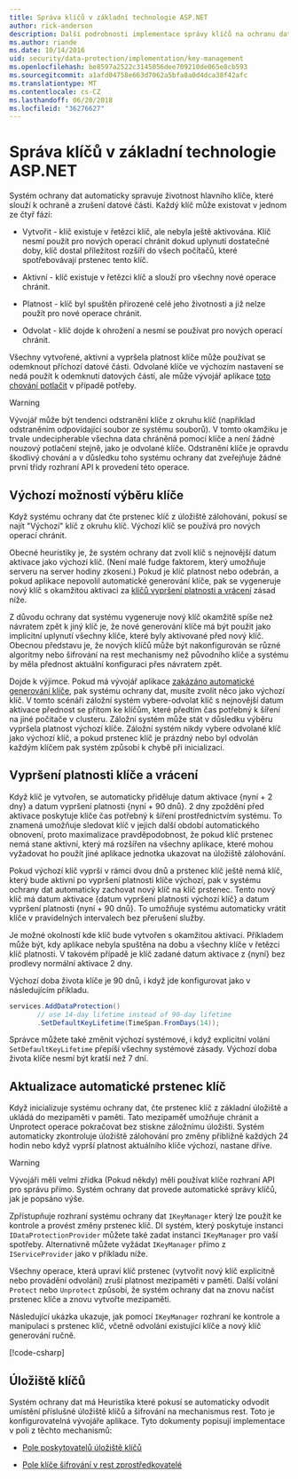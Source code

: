 ```yaml
---
title: Správa klíčů v základní technologie ASP.NET
author: rick-anderson
description: Další podrobnosti implementace správy klíčů na ochranu dat ASP.NET jádra rozhraní API.
ms.author: riande
ms.date: 10/14/2016
uid: security/data-protection/implementation/key-management
ms.openlocfilehash: be8597a2522c3145056dee709210de065e8cb593
ms.sourcegitcommit: a1afd04758e663d7062a5bfa8a0d4dca38f42afc
ms.translationtype: MT
ms.contentlocale: cs-CZ
ms.lasthandoff: 06/20/2018
ms.locfileid: "36276627"
---
```

# <a name="key-management-in-aspnet-core"></a>Správa klíčů v základní technologie ASP.NET

<a name="data-protection-implementation-key-management"></a>

Systém ochrany dat automaticky spravuje životnost hlavního klíče, které slouží k ochraně a zrušení datové části. Každý klíč může existovat v jednom ze čtyř fází:

* Vytvořit - klíč existuje v řetězci klíč, ale nebyla ještě aktivována. Klíč nesmí použít pro nových operací chránit dokud uplynutí dostatečné doby, klíč dostal příležitost rozšíří do všech počítačů, které spotřebovávají prstenec tento klíč.

* Aktivní - klíč existuje v řetězci klíč a slouží pro všechny nové operace chránit.

* Platnost - klíč byl spuštěn přirozené celé jeho životnosti a již nelze použít pro nové operace chránit.

* Odvolat - klíč dojde k ohrožení a nesmí se používat pro nových operací chránit.

Všechny vytvořené, aktivní a vypršela platnost klíče může používat se odemknout příchozí datové části. Odvolané klíče ve výchozím nastavení se nedá použít k odemknutí datových částí, ale může vývojář aplikace [toto chování potlačit](xref:security/data-protection/consumer-apis/dangerous-unprotect#data-protection-consumer-apis-dangerous-unprotect) v případě potřeby.

>[!WARNING]
> Vývojář může být tendenci odstranění klíče z okruhu klíč (například odstraněním odpovídající soubor ze systému souborů). V tomto okamžiku je trvale undecipherable všechna data chráněná pomocí klíče a není žádné nouzový potlačení stejně, jako je odvolané klíče. Odstranění klíče je opravdu škodlivý chování a v důsledku toho systému ochrany dat zveřejňuje žádné první třídy rozhraní API k provedení této operace.

## <a name="default-key-selection"></a>Výchozí možností výběru klíče

Když systému ochrany dat čte prstenec klíč z úložiště zálohování, pokusí se najít "Výchozí" klíč z okruhu klíč. Výchozí klíč se používá pro nových operací chránit.

Obecné heuristiky je, že systém ochrany dat zvolí klíč s nejnovější datum aktivace jako výchozí klíč. (Není malé fudge faktorem, který umožňuje serveru na server hodiny zkosení.) Pokud je klíč platnost nebo odebrán, a pokud aplikace nepovolil automatické generování klíče, pak se vygeneruje nový klíč s okamžitou aktivaci za [klíčů vypršení platnosti a vrácení](xref:security/data-protection/implementation/key-management#data-protection-implementation-key-management-expiration) zásad níže.

Z důvodu ochrany dat systému vygeneruje nový klíč okamžitě spíše než návratem zpět k jiný klíč je, že nové generování klíče má být použit jako implicitní uplynutí všechny klíče, které byly aktivované před nový klíč. Obecnou představu je, že nových klíčů může být nakonfigurován se různé algoritmy nebo šifrování na rest mechanismy než původního klíče a systému by měla přednost aktuální konfiguraci přes návratem zpět.

Dojde k výjimce. Pokud má vývojář aplikace [zakázáno automatické generování klíče](xref:security/data-protection/configuration/overview#disableautomatickeygeneration), pak systému ochrany dat, musíte zvolit něco jako výchozí klíč. V tomto scénáři záložní systém vybere-odvolat klíč s nejnovější datum aktivace přednost se přitom ke klíčům, které předtím čas potřebný k šíření na jiné počítače v clusteru. Záložní systém může stát v důsledku výběru vypršela platnost výchozí klíče. Záložní systém nikdy vybere odvolané klíč jako výchozí klíč, a pokud prstenec klíč je prázdný nebo byl odvolán každým klíčem pak systém způsobí k chybě při inicializaci.

<a name="data-protection-implementation-key-management-expiration"></a>

## <a name="key-expiration-and-rolling"></a>Vypršení platnosti klíče a vrácení

Když klíč je vytvořen, se automaticky přiděluje datum aktivace {nyní + 2 dny} a datum vypršení platnosti {nyní + 90 dnů}. 2 dny zpoždění před aktivace poskytuje klíče čas potřebný k šíření prostřednictvím systému. To znamená umožňuje sledovat klíč v jejich další období automatického obnovení, proto maximalizace pravděpodobnost, že pokud klíč prstenec nemá stane aktivní, který má rozšířen na všechny aplikace, které mohou vyžadovat ho použít jiné aplikace jednotka ukazovat na úložiště zálohování.

Pokud výchozí klíč vyprší v rámci dvou dnů a prstenec klíč ještě nemá klíč, který bude aktivní po vypršení platnosti klíče výchozí, pak v systému ochrany dat automaticky zachovat nový klíč na klíč prstenec. Tento nový klíč má datum aktivace {datum vypršení platnosti výchozí klíč} a datum vypršení platnosti {nyní + 90 dnů}. To umožňuje systému automaticky vrátit klíče v pravidelných intervalech bez přerušení služby.

Je možné okolností kde klíč bude vytvořen s okamžitou aktivaci. Příkladem může být, kdy aplikace nebyla spuštěna na dobu a všechny klíče v řetězci klíč platnosti. V takovém případě je klíč zadané datum aktivace z {nyní} bez prodlevy normální aktivace 2 dny.

Výchozí doba života klíče je 90 dnů, i když jde konfigurovat jako v následujícím příkladu.

```csharp
services.AddDataProtection()
       // use 14-day lifetime instead of 90-day lifetime
       .SetDefaultKeyLifetime(TimeSpan.FromDays(14));
```

Správce můžete také změnit výchozí systémové, i když explicitní volání `SetDefaultKeyLifetime` přepíší všechny systémové zásady. Výchozí doba života klíče nesmí být kratší než 7 dní.

## <a name="automatic-key-ring-refresh"></a>Aktualizace automatické prstenec klíč

Když inicializuje systému ochrany dat, čte prstenec klíč z základní úložiště a ukládá do mezipaměti v paměti. Tato mezipaměť umožňuje chránit a Unprotect operace pokračovat bez stiskne záložnímu úložišti. Systém automaticky zkontroluje úložiště zálohování pro změny přibližně každých 24 hodin nebo když vyprší platnost aktuálního klíče výchozí, nastane dříve.

>[!WARNING]
> Vývojáři měli velmi zřídka (Pokud někdy) měli používat klíče rozhraní API pro správu přímo. Systém ochrany dat provede automatické správy klíčů, jak je popsáno výše.

Zpřístupňuje rozhraní systému ochrany dat `IKeyManager` který lze použít ke kontrole a provést změny prstenec klíč. DI systém, který poskytuje instanci `IDataProtectionProvider` můžete také zadat instanci `IKeyManager` pro vaší spotřeby. Alternativně můžete vyžádat `IKeyManager` přímo z `IServiceProvider` jako v příkladu níže.

Všechny operace, která upraví klíč prstenec (vytvořit nový klíč explicitně nebo provádění odvolání) zruší platnost mezipaměti v paměti. Další volání `Protect` nebo `Unprotect` způsobí, že systém ochrany dat na znovu načíst prstenec klíče a znovu vytvořte mezipaměti.

Následující ukázka ukazuje, jak pomocí `IKeyManager` rozhraní ke kontrole a manipulaci s prstenec klíč, včetně odvolání existující klíče a nový klíč generování ručně.

[!code-csharp[](key-management/samples/key-management.cs)]

## <a name="key-storage"></a>Úložiště klíčů

Systém ochrany dat má Heuristika které pokusí se automaticky odvodit umístění příslušné úložiště klíčů a šifrování na mechanismus rest. Toto je konfigurovatelná vývojáře aplikace. Tyto dokumenty popisují implementace v poli z těchto mechanismů:

* [Pole poskytovatelů úložiště klíčů](xref:security/data-protection/implementation/key-storage-providers#data-protection-implementation-key-storage-providers)

* [Pole klíče šifrování v rest zprostředkovatelé](xref:security/data-protection/implementation/key-encryption-at-rest#data-protection-implementation-key-encryption-at-rest-providers)
